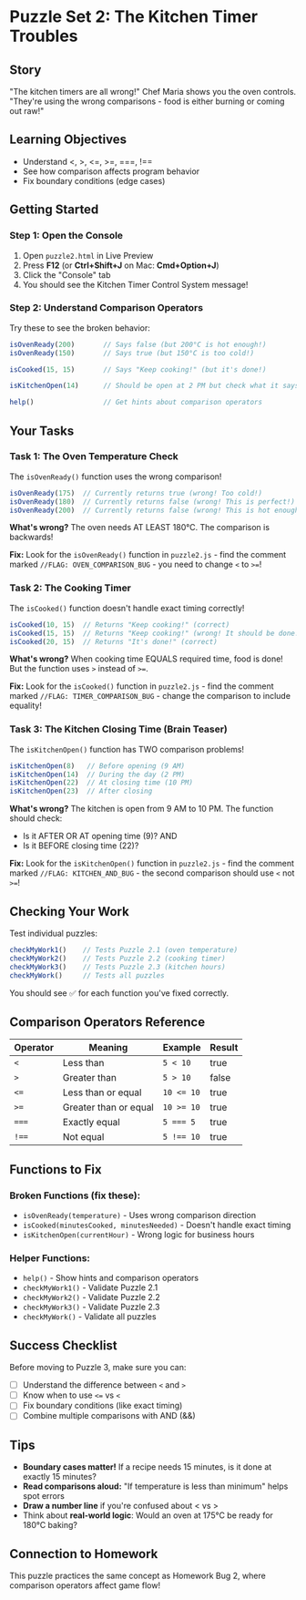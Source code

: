 # Puzzle Set 2: The Kitchen Timer Troubles

## Story
"The kitchen timers are all wrong!" Chef Maria shows you the oven controls. "They're using the wrong comparisons - food is either burning or coming out raw!"

## Learning Objectives
- Understand <, >, <=, >=, ===, !==
- See how comparison affects program behavior
- Fix boundary conditions (edge cases)

## Getting Started

### Step 1: Open the Console
1. Open `puzzle2.html` in Live Preview
2. Press **F12** (or **Ctrl+Shift+J** on Mac: **Cmd+Option+J**)
3. Click the "Console" tab
4. You should see the Kitchen Timer Control System message!

### Step 2: Understand Comparison Operators
Try these to see the broken behavior:

```javascript
isOvenReady(200)       // Says false (but 200°C is hot enough!)
isOvenReady(150)       // Says true (but 150°C is too cold!)

isCooked(15, 15)       // Says "Keep cooking!" (but it's done!)

isKitchenOpen(14)      // Should be open at 2 PM but check what it says!

help()                 // Get hints about comparison operators
```

## Your Tasks

### Task 1: The Oven Temperature Check
The `isOvenReady()` function uses the wrong comparison!

```javascript
isOvenReady(175)  // Currently returns true (wrong! Too cold!)
isOvenReady(180)  // Currently returns false (wrong! This is perfect!)
isOvenReady(200)  // Currently returns false (wrong! This is hot enough!)
```

**What's wrong?** The oven needs AT LEAST 180°C. The comparison is backwards!

**Fix:** Look for the `isOvenReady()` function in `puzzle2.js` - find the comment marked `//FLAG: OVEN_COMPARISON_BUG` - you need to change `<` to `>=`!

### Task 2: The Cooking Timer
The `isCooked()` function doesn't handle exact timing correctly!

```javascript
isCooked(10, 15)  // Returns "Keep cooking!" (correct)
isCooked(15, 15)  // Returns "Keep cooking!" (wrong! It should be done!)
isCooked(20, 15)  // Returns "It's done!" (correct)
```

**What's wrong?** When cooking time EQUALS required time, food is done! But the function uses `>` instead of `>=`.

**Fix:** Look for the `isCooked()` function in `puzzle2.js` - find the comment marked `//FLAG: TIMER_COMPARISON_BUG` - change the comparison to include equality!

### Task 3: The Kitchen Closing Time (Brain Teaser)
The `isKitchenOpen()` function has TWO comparison problems!

```javascript
isKitchenOpen(8)   // Before opening (9 AM)
isKitchenOpen(14)  // During the day (2 PM)
isKitchenOpen(22)  // At closing time (10 PM)
isKitchenOpen(23)  // After closing
```

**What's wrong?** The kitchen is open from 9 AM to 10 PM. The function should check:
- Is it AFTER OR AT opening time (9)? AND
- Is it BEFORE closing time (22)?

**Fix:** Look for the `isKitchenOpen()` function in `puzzle2.js` - find the comment marked `//FLAG: KITCHEN_AND_BUG` - the second comparison should use `<` not `>=`!

## Checking Your Work

Test individual puzzles:

```javascript
checkMyWork1()    // Tests Puzzle 2.1 (oven temperature)
checkMyWork2()    // Tests Puzzle 2.2 (cooking timer)
checkMyWork3()    // Tests Puzzle 2.3 (kitchen hours)
checkMyWork()     // Tests all puzzles
```

You should see ✅ for each function you've fixed correctly.

## Comparison Operators Reference

| Operator | Meaning | Example | Result |
|----------|---------|---------|--------|
| `<` | Less than | `5 < 10` | true |
| `>` | Greater than | `5 > 10` | false |
| `<=` | Less than or equal | `10 <= 10` | true |
| `>=` | Greater than or equal | `10 >= 10` | true |
| `===` | Exactly equal | `5 === 5` | true |
| `!==` | Not equal | `5 !== 10` | true |

## Functions to Fix

### Broken Functions (fix these):
- `isOvenReady(temperature)` - Uses wrong comparison direction
- `isCooked(minutesCooked, minutesNeeded)` - Doesn't handle exact timing
- `isKitchenOpen(currentHour)` - Wrong logic for business hours

### Helper Functions:
- `help()` - Show hints and comparison operators
- `checkMyWork1()` - Validate Puzzle 2.1
- `checkMyWork2()` - Validate Puzzle 2.2
- `checkMyWork3()` - Validate Puzzle 2.3
- `checkMyWork()` - Validate all puzzles

## Success Checklist

Before moving to Puzzle 3, make sure you can:
- ☐ Understand the difference between `<` and `>`
- ☐ Know when to use `<=` vs `<`
- ☐ Fix boundary conditions (like exact timing)
- ☐ Combine multiple comparisons with AND (&&)

## Tips

- **Boundary cases matter!** If a recipe needs 15 minutes, is it done at exactly 15 minutes?
- **Read comparisons aloud:** "If temperature is less than minimum" helps spot errors
- **Draw a number line** if you're confused about < vs >
- Think about **real-world logic**: Would an oven at 175°C be ready for 180°C baking?

## Connection to Homework
This puzzle practices the same concept as Homework Bug 2, where comparison operators affect game flow!